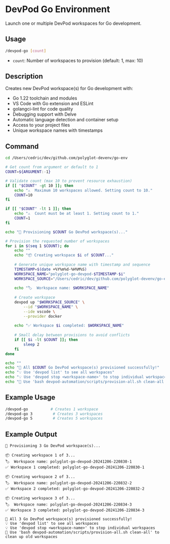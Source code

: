 # DevPod Go Environment

Launch one or multiple DevPod workspaces for Go development.

## Usage

```bash
/devpod-go [count]
```

- `count`: Number of workspaces to provision (default: 1, max: 10)

## Description

Creates new DevPod workspace(s) for Go development with:
- Go 1.22 toolchain and modules
- VS Code with Go extension and ESLint
- golangci-lint for code quality
- Debugging support with Delve
- Automatic language detection and container setup
- Access to your project files
- Unique workspace names with timestamps

## Command

```bash
cd /Users/cedric/dev/github.com/polyglot-devenv/go-env

# Get count from argument or default to 1
COUNT=${ARGUMENT:-1}

# Validate count (max 10 to prevent resource exhaustion)
if [[ "$COUNT" -gt 10 ]]; then
    echo "⚠️  Maximum 10 workspaces allowed. Setting count to 10."
    COUNT=10
fi

if [[ "$COUNT" -lt 1 ]]; then
    echo "⚠️  Count must be at least 1. Setting count to 1."
    COUNT=1
fi

echo "🐹 Provisioning $COUNT Go DevPod workspace(s)..."

# Provision the requested number of workspaces
for i in $(seq 1 $COUNT); do
    echo ""
    echo "📦 Creating workspace $i of $COUNT..."
    
    # Generate unique workspace name with timestamp and sequence
    TIMESTAMP=$(date +%Y%m%d-%H%M%S)
    WORKSPACE_NAME="polyglot-go-devpod-$TIMESTAMP-$i"
    WORKSPACE_SOURCE="/Users/cedric/dev/github.com/polyglot-devenv/go-env"
    
    echo "🏷️  Workspace name: $WORKSPACE_NAME"
    
    # Create workspace
    devpod up "$WORKSPACE_SOURCE" \
        --id "$WORKSPACE_NAME" \
        --ide vscode \
        --provider docker
    
    echo "✅ Workspace $i completed: $WORKSPACE_NAME"
    
    # Small delay between provisions to avoid conflicts
    if [[ $i -lt $COUNT ]]; then
        sleep 2
    fi
done

echo ""
echo "🎉 All $COUNT Go DevPod workspace(s) provisioned successfully!"
echo "💡 Use 'devpod list' to see all workspaces"
echo "💡 Use 'devpod stop <workspace-name>' to stop individual workspaces"
echo "🧹 Use 'bash devpod-automation/scripts/provision-all.sh clean-all' to clean up old workspaces"
```

## Example Usage

```bash
/devpod-go          # Creates 1 workspace
/devpod-go 3         # Creates 3 workspaces  
/devpod-go 5         # Creates 5 workspaces
```

## Example Output

```
🐹 Provisioning 3 Go DevPod workspace(s)...

📦 Creating workspace 1 of 3...
🏷️  Workspace name: polyglot-go-devpod-20241206-220830-1
✅ Workspace 1 completed: polyglot-go-devpod-20241206-220830-1

📦 Creating workspace 2 of 3...
🏷️  Workspace name: polyglot-go-devpod-20241206-220832-2
✅ Workspace 2 completed: polyglot-go-devpod-20241206-220832-2

📦 Creating workspace 3 of 3...
🏷️  Workspace name: polyglot-go-devpod-20241206-220834-3
✅ Workspace 3 completed: polyglot-go-devpod-20241206-220834-3

🎉 All 3 Go DevPod workspace(s) provisioned successfully!
💡 Use 'devpod list' to see all workspaces
💡 Use 'devpod stop <workspace-name>' to stop individual workspaces
🧹 Use 'bash devpod-automation/scripts/provision-all.sh clean-all' to clean up old workspaces
```